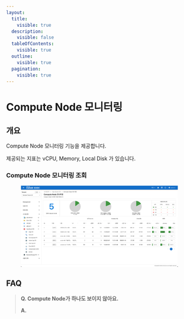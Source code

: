 ```yaml
---
layout:
  title:
    visible: true
  description:
    visible: false
  tableOfContents:
    visible: true
  outline:
    visible: true
  pagination:
    visible: true
---
```


# Compute Node 모니터링

## 개요

Compute Node 모니터링 기능을 제공합니다.

제공되는 지표는 vCPU, Memory, Local Disk 가 있습니다.

### Compute Node 모니터링 조회

<figure><img src="../../.gitbook/assets/image.png" alt=""><figcaption></figcaption></figure>

## FAQ

> **Q. Compute Node가 하나도 보이지 않아요.**
>
> **A.**
